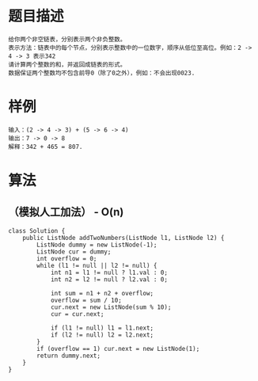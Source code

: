 # 题目描述
	给你两个非空链表，分别表示两个非负整数。
	表示方法：链表中的每个节点，分别表示整数中的一位数字，顺序从低位至高位。例如：2 -> 4 -> 3 表示342
	请计算两个整数的和，并返回成链表的形式。
	数据保证两个整数均不包含前导0（除了0之外），例如：不会出现0023.

# 样例
	输入：(2 -> 4 -> 3) + (5 -> 6 -> 4)
	输出：7 -> 0 -> 8
	解释：342 + 465 = 807.

# 算法
## （模拟人工加法） - O(n)
```
class Solution {
	public ListNode addTwoNumbers(ListNode l1, ListNode l2) {
		ListNode dummy = new ListNode(-1);
		ListNode cur = dummy;
		int overflow = 0;
		while (l1 != null || l2 != null) {
			int n1 = l1 != null ? l1.val : 0;
			int n2 = l2 != null ? l2.val : 0;

			int sum = n1 + n2 + overflow;
			overflow = sum / 10;
			cur.next = new ListNode(sum % 10);
			cur = cur.next;

			if (l1 != null) l1 = l1.next;
			if (l2 != null) l2 = l2.next;
		}
		if (overflow == 1) cur.next = new ListNode(1);
		return dummy.next;
	}
}
```
